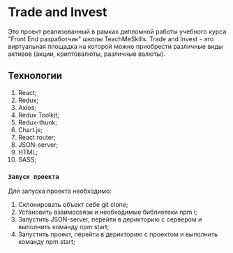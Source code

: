 # Trade and Invest

Это проект реализованный в рамках дипломной работы учебного курса "Front End разработчик" школы TeachMeSkills.
Trade and Invest - это виртуальная площадка на которой можно приобрести различные виды активов (акции, криптовалюты, различные валюты).

## Технологии

1. React;
2. Redux;
3. Axios;
4. Redux Toolkit;
5. Redux-thunk;
6. Chart.js;
7. React router;
8. JSON-server;
9. HTML;
10. SASS;

### `Запуск проекта`

Для запуска проекта необходимо: 

1. Склонировать объект себе git clone;
2. Установить взаимосвязи и необходимые библиотеки npm i;
3. Запустить JSON-server, перейти в дерикторию с сервером и выполнить команду npm start;
3. Запустить проект, перейти в дерикторию с проектом  и выполнить команду npm start;
